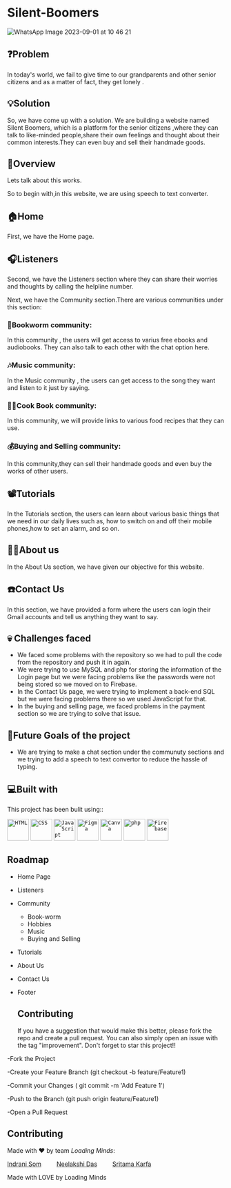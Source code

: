 # Silent-Boomers
![WhatsApp Image 2023-09-01 at 10 46 21](https://github.com/IndraniSom/Silent-Boomers/assets/141947844/d2fa88c2-d0b1-412b-ab5f-188cf029956e)




## ❓Problem
In today's world, we fail to give time to our grandparents and other senior citizens and as a matter of fact, they get lonely .

## 💡Solution
So, we have come up with a solution. We are building a website named Silent Boomers, which is a platform for the senior citizens ,where they can talk to like-minded people,share their own feelings and thought about their common interests.They can even buy and sell their handmade goods.

## 🙌Overview
Lets talk about this works.

So to begin with,in this website, we are using speech to text converter.
## 🏠Home
First, we have the Home page.
## 🎧Listeners
Second, we have the Listeners section where they can share their worries and thoughts by calling the helpline number.

Next, we have the Community section.There are various communities under this section: 
### 📖Bookworm community:
In this community , the users will get access to varius free ebooks and audiobooks. They can also talk to each other with the chat option here.
### 🎶Music community:
In the Music community , the users can get access to the song they want and listen to it just by saying.
### 👩‍🍳Cook Book community:
In this community, we will provide links to various food recipes that they can use.
### 💰Buying and Selling community:
In this community,they can sell their handmade goods and even buy the works of other users.

## 📽️Tutorials

In the Tutorials section, the users can learn about various basic things that we need in our daily  lives such as, how to switch on and off their mobile phones,how to set an alarm, and so on.

## 👩‍💻About us
In the About Us section, we have given our objective for this website.
## ☎️Contact Us
In this section, we have provided a form where the users can login their Gmail accounts and tell us anything they want to say.

## 💀 Challenges faced
- We faced some problems with the repository so we had to pull the code from the repository and push it in again. 
- We were trying to use MySQL and php  for storing the information of the Login page but we were facing problems like the passwords were not being stored so we moved on to Firebase.
- In the Contact Us page, we were trying to implement a back-end SQL but we were facing problems there so we used JavaScript for that.
- In the buying and selling page, we faced problems in the payment section so we are trying to solve that issue.

## 🎯Future Goals of the project


- We are trying to make a chat section under the communuty sections and we trying to add a speech to text convertor to reduce the hassle of typing.


## 💻Built with
This project has been bulit using:: 

<div align="left">
	<code><img width="50" src="https://user-images.githubusercontent.com/25181517/192158954-f88b5814-d510-4564-b285-dff7d6400dad.png" alt="HTML" title="HTML"/></code>
	<code><img width="50" src="https://user-images.githubusercontent.com/25181517/183898674-75a4a1b1-f960-4ea9-abcb-637170a00a75.png" alt="CSS" title="CSS"/></code>
	<code><img width="50" src="https://user-images.githubusercontent.com/25181517/117447155-6a868a00-af3d-11eb-9cfe-245df15c9f3f.png" alt="JavaScript" title="JavaScript"/></code>
	<code><img width="50" src="https://user-images.githubusercontent.com/25181517/189715289-df3ee512-6eca-463f-a0f4-c10d94a06b2f.png" alt="Figma" title="Figma"/></code>
	<code><img width="50" src="https://github.com/marwin1991/profile-technology-icons/assets/136815194/02494c7c-de6a-43a6-9293-6369696842ed" alt="Canva" title="Canva"/></code>
	<code><img width="50" src="https://user-images.githubusercontent.com/25181517/183570228-6a040b9f-3ddf-47a2-a201-743121dac664.png" alt="php" title="php"/></code>
	<code><img width="50" src="https://user-images.githubusercontent.com/25181517/189716855-2c69ca7a-5149-4647-936d-780610911353.png" alt="Firebase" title="Firebase"/></code>
</div>


## Roadmap

- Home Page

- Listeners

- Community
    - Book-worm
    - Hobbies
    - Music
    - Buying and Selling

- Tutorials

- About Us

- Contact Us

- Footer
  ## Contributing
  If you have a suggestion that would make this better, please fork the repo and create a pull request. You can also simply open an issue with the tag "improvement". Don't forget to star this project!!

-Fork the Project

-Create your Feature Branch (git checkout -b feature/Feature1)

-Commit your Changes ( git commit -m 'Add Feature 1')

-Push to the Branch (git push origin feature/Feature1)

-Open a Pull Request



## Contributing

Made with ❤️ by team <em>Loading Minds</em>:

 [Indrani Som](https://github.com/IndraniSom)&nbsp;&nbsp;&nbsp;&nbsp;&nbsp;&nbsp;&nbsp;&nbsp;&nbsp;[Neelakshi Das](https://github.com/bluecoder2003)&nbsp;&nbsp;&nbsp;&nbsp;&nbsp;&nbsp;&nbsp;&nbsp;&nbsp;[Sritama Karfa](https://github.com/valentra )&nbsp;&nbsp;&nbsp;&nbsp;&nbsp;&nbsp;&nbsp;&nbsp;&nbsp; 
<!--[![IndraniSom GitHub stats](https://github-readme-stats.vercel.app/api?username=IndraniSom&show_icons=true&theme=radical)](https://github.com/IndraniSom/github-readme-stats)
<!-- Add a header or introductory text here -->

<!--[![bluecoder2003 GitHub stats](https://github-readme-stats.vercel.app/api?username=bluecoder2003&show_icons=true&theme=radical)](https://github.com/anuraghazra/github-readme-stats)
<!-- Add a header or introductory text here -->

<!--[![Sritama's GitHub stats](https://github-readme-stats.vercel.app/api?username=valentra&show_icons=true&theme=radical)](https://github.com/valentra/github-readme-stats)
<!-- Add a header or introductory text here -->

Made with LOVE by Loading Minds



